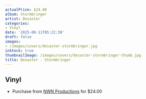 ```yaml
---
actualPrice: $24.00
album: Stormbringer
artist: Desaster
categories:
- Vinyl
date: '2025-08-11T05:22:30'
draft: false
images:
- /images/covers/desaster-stormbringer.jpg
inStock: true
thumbnailImage: /images/covers/desaster-stormbringer-thumb.jpg
title: Desaster - Stormbringer
---
```


## Vinyl
* Purchase from [NWN Productions](http://shop.nwnprod.com/index.php?route=product/product&path=75&product_id=62917&sort=pd.name&order=ASC) for $24.00
